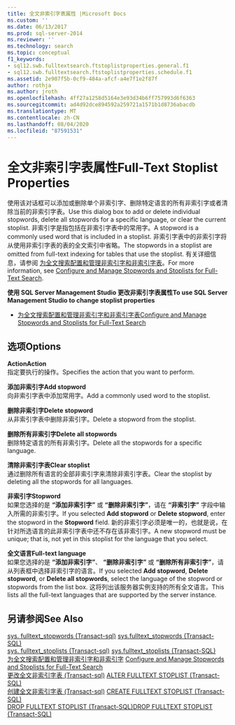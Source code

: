 ```yaml
---
title: 全文非索引字表属性 |Microsoft Docs
ms.custom: ''
ms.date: 06/13/2017
ms.prod: sql-server-2014
ms.reviewer: ''
ms.technology: search
ms.topic: conceptual
f1_keywords:
- sql12.swb.fulltextsearch.ftstoplistproperties.general.f1
- sql12.swb.fulltextsearch.ftstoplistproperties.schedule.f1
ms.assetid: 2e907f5b-0cf9-484a-afcf-a4e7f1e2f87f
author: rothja
ms.author: jroth
ms.openlocfilehash: 4ff27a1258d5164e3e93d34b6ff757993d6f6363
ms.sourcegitcommit: ad4d92dce894592a259721a1571b1d8736abacdb
ms.translationtype: MT
ms.contentlocale: zh-CN
ms.lasthandoff: 08/04/2020
ms.locfileid: "87591531"
---
```

# <a name="full-text-stoplist-properties"></a><span data-ttu-id="3f06e-102">全文非索引字表属性</span><span class="sxs-lookup"><span data-stu-id="3f06e-102">Full-Text Stoplist Properties</span></span>
  <span data-ttu-id="3f06e-103">使用该对话框可以添加或删除单个非索引字、删除特定语言的所有非索引字或者清除当前的非索引字表。</span><span class="sxs-lookup"><span data-stu-id="3f06e-103">Use this dialog box to add or delete individual stopwords, delete all stopwords for a specific language, or clear the current stoplist.</span></span> <span data-ttu-id="3f06e-104">非索引字是指包括在非索引字表中的常用字。</span><span class="sxs-lookup"><span data-stu-id="3f06e-104">A stopword is a commonly used word that is included in a stoplist.</span></span> <span data-ttu-id="3f06e-105">非索引字表中的非索引字将从使用非索引字表的表的全文索引中省略。</span><span class="sxs-lookup"><span data-stu-id="3f06e-105">The stopwords in a stoplist are omitted from full-text indexing for tables that use the stoplist.</span></span> <span data-ttu-id="3f06e-106">有关详细信息，请参阅 [为全文搜索配置和管理非索引字和非索引字表](../relational-databases/search/full-text-search.md)。</span><span class="sxs-lookup"><span data-stu-id="3f06e-106">For more information, see [Configure and Manage Stopwords and Stoplists for Full-Text Search](../relational-databases/search/full-text-search.md).</span></span>  
  
 <span data-ttu-id="3f06e-107">**使用 SQL Server Management Studio 更改非索引字表属性**</span><span class="sxs-lookup"><span data-stu-id="3f06e-107">**To use SQL Server Management Studio to change stoplist properties**</span></span>  
  
-   [<span data-ttu-id="3f06e-108">为全文搜索配置和管理非索引字和非索引字表</span><span class="sxs-lookup"><span data-stu-id="3f06e-108">Configure and Manage Stopwords and Stoplists for Full-Text Search</span></span>](../relational-databases/search/full-text-search.md)  
  
## <a name="options"></a><span data-ttu-id="3f06e-109">选项</span><span class="sxs-lookup"><span data-stu-id="3f06e-109">Options</span></span>  
 <span data-ttu-id="3f06e-110">**Action**</span><span class="sxs-lookup"><span data-stu-id="3f06e-110">**Action**</span></span>  
 <span data-ttu-id="3f06e-111">指定要执行的操作。</span><span class="sxs-lookup"><span data-stu-id="3f06e-111">Specifies the action that you want to perform.</span></span>  
  
 <span data-ttu-id="3f06e-112">**添加非索引字**</span><span class="sxs-lookup"><span data-stu-id="3f06e-112">**Add stopword**</span></span>  
 <span data-ttu-id="3f06e-113">向非索引字表中添加常用字。</span><span class="sxs-lookup"><span data-stu-id="3f06e-113">Add a commonly used word to the stoplist.</span></span>  
  
 <span data-ttu-id="3f06e-114">**删除非索引字**</span><span class="sxs-lookup"><span data-stu-id="3f06e-114">**Delete stopword**</span></span>  
 <span data-ttu-id="3f06e-115">从非索引字表中删除非索引字。</span><span class="sxs-lookup"><span data-stu-id="3f06e-115">Delete a stopword from the stoplist.</span></span>  
  
 <span data-ttu-id="3f06e-116">**删除所有非索引字**</span><span class="sxs-lookup"><span data-stu-id="3f06e-116">**Delete all stopwords**</span></span>  
 <span data-ttu-id="3f06e-117">删除特定语言的所有非索引字。</span><span class="sxs-lookup"><span data-stu-id="3f06e-117">Delete all the stopwords for a specific language.</span></span>  
  
 <span data-ttu-id="3f06e-118">**清除非索引字表**</span><span class="sxs-lookup"><span data-stu-id="3f06e-118">**Clear stoplist**</span></span>  
 <span data-ttu-id="3f06e-119">通过删除所有语言的全部非索引字来清除非索引字表。</span><span class="sxs-lookup"><span data-stu-id="3f06e-119">Clear the stoplist by deleting all the stopwords for all languages.</span></span>  
  
 <span data-ttu-id="3f06e-120">**非索引字**</span><span class="sxs-lookup"><span data-stu-id="3f06e-120">**Stopword**</span></span>  
 <span data-ttu-id="3f06e-121">如果您选择的是 **“添加非索引字”** 或 **“删除非索引字”**，请在 **“非索引字”** 字段中输入所需的非索引字。</span><span class="sxs-lookup"><span data-stu-id="3f06e-121">If you selected **Add stopword** or **Delete stopword**, enter the stopword in the **Stopword** field.</span></span> <span data-ttu-id="3f06e-122">新的非索引字必须是唯一的，也就是说，在针对所选语言的此非索引字表中还不存在该非索引字。</span><span class="sxs-lookup"><span data-stu-id="3f06e-122">A new stopword must be unique; that is, not yet in this stoplist for the language that you select.</span></span>  
  
 <span data-ttu-id="3f06e-123">**全文语言**</span><span class="sxs-lookup"><span data-stu-id="3f06e-123">**Full-text language**</span></span>  
 <span data-ttu-id="3f06e-124">如果您选择的是 **“添加非索引字”**、 **“删除非索引字”** 或 **“删除所有非索引字”**，请从列表框中选择非索引字的语言。</span><span class="sxs-lookup"><span data-stu-id="3f06e-124">If you selected **Add stopword**, **Delete stopword**, or **Delete all stopwords**, select the language of the stopword or stopwords from the list box.</span></span> <span data-ttu-id="3f06e-125">这将列出该服务器实例支持的所有全文语言。</span><span class="sxs-lookup"><span data-stu-id="3f06e-125">This lists all the full-text languages that are supported by the server instance.</span></span>  
  
## <a name="see-also"></a><span data-ttu-id="3f06e-126">另请参阅</span><span class="sxs-lookup"><span data-stu-id="3f06e-126">See Also</span></span>  
 <span data-ttu-id="3f06e-127">[sys. fulltext_stopwords &#40;Transact-sql&#41;](/sql/relational-databases/system-catalog-views/sys-fulltext-stopwords-transact-sql) </span><span class="sxs-lookup"><span data-stu-id="3f06e-127">[sys.fulltext_stopwords &#40;Transact-SQL&#41;](/sql/relational-databases/system-catalog-views/sys-fulltext-stopwords-transact-sql) </span></span>  
 <span data-ttu-id="3f06e-128">[sys. fulltext_stoplists &#40;Transact-sql&#41;](/sql/relational-databases/system-catalog-views/sys-fulltext-stoplists-transact-sql) </span><span class="sxs-lookup"><span data-stu-id="3f06e-128">[sys.fulltext_stoplists &#40;Transact-SQL&#41;](/sql/relational-databases/system-catalog-views/sys-fulltext-stoplists-transact-sql) </span></span>  
 <span data-ttu-id="3f06e-129">[为全文搜索配置和管理非索引字和非索引字](../relational-databases/search/full-text-search.md) </span><span class="sxs-lookup"><span data-stu-id="3f06e-129">[Configure and Manage Stopwords and Stoplists for Full-Text Search](../relational-databases/search/full-text-search.md) </span></span>  
 <span data-ttu-id="3f06e-130">[更改全文非索引字表 &#40;Transact-sql&#41;](/sql/t-sql/statements/alter-fulltext-stoplist-transact-sql) </span><span class="sxs-lookup"><span data-stu-id="3f06e-130">[ALTER FULLTEXT STOPLIST &#40;Transact-SQL&#41;](/sql/t-sql/statements/alter-fulltext-stoplist-transact-sql) </span></span>  
 <span data-ttu-id="3f06e-131">[创建全文非索引字表 &#40;Transact-sql&#41;](/sql/t-sql/statements/create-fulltext-stoplist-transact-sql) </span><span class="sxs-lookup"><span data-stu-id="3f06e-131">[CREATE FULLTEXT STOPLIST &#40;Transact-SQL&#41;](/sql/t-sql/statements/create-fulltext-stoplist-transact-sql) </span></span>  
 [<span data-ttu-id="3f06e-132">DROP FULLTEXT STOPLIST (Transact-SQL)</span><span class="sxs-lookup"><span data-stu-id="3f06e-132">DROP FULLTEXT STOPLIST &#40;Transact-SQL&#41;</span></span>](/sql/t-sql/statements/drop-fulltext-stoplist-transact-sql)  
  
  
